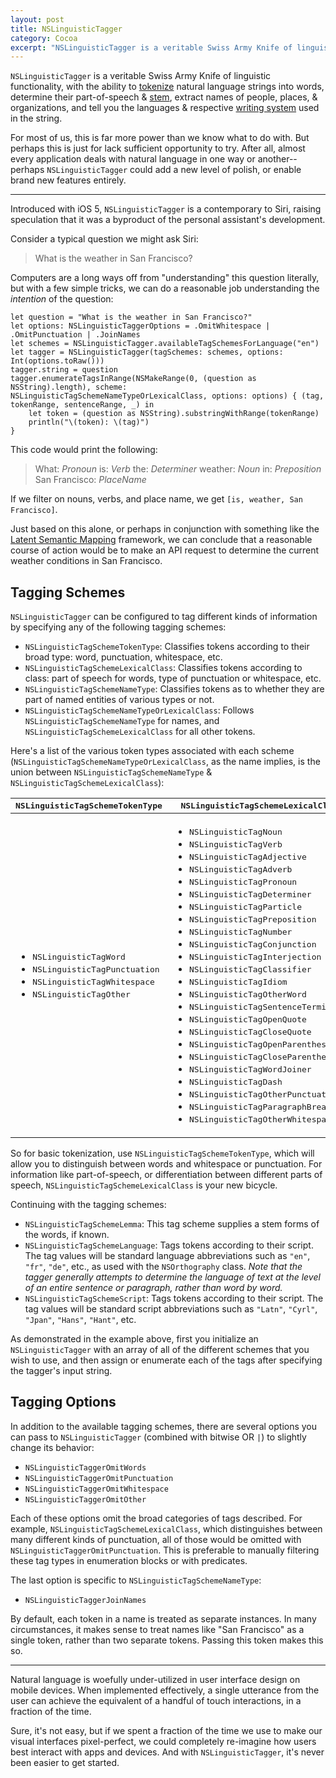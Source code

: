 ```yaml
---
layout: post
title: NSLinguisticTagger
category: Cocoa
excerpt: "NSLinguisticTagger is a veritable Swiss Army Knife of linguistic functionality, with the ability to tokenize natural language strings into words, determine their part-of-speech & stem, extract names of people, places, & organizations, and tell you the languages & respective writing system used in the string."
---
```


`NSLinguisticTagger` is a veritable Swiss Army Knife of linguistic functionality, with the ability to [tokenize](http://en.wikipedia.org/wiki/Tokenization) natural language strings into words, determine their part-of-speech & [stem](http://en.wikipedia.org/wiki/Word_stem), extract names of people, places, & organizations, and tell you the languages & respective [writing system](http://en.wikipedia.org/wiki/Writing_system) used in the string.

For most of us, this is far more power than we know what to do with. But perhaps this is just for lack sufficient opportunity to try. After all, almost every application deals with natural language in one way or another--perhaps `NSLinguisticTagger` could add a new level of polish, or enable brand new features entirely.

---

Introduced with iOS 5, `NSLinguisticTagger` is a contemporary to Siri, raising speculation that it was a byproduct of the personal assistant's development.

Consider a typical question we might ask Siri:

> What is the weather in San Francisco?

Computers are a long ways off from "understanding" this question literally, but with a few simple tricks, we can do a reasonable job understanding the _intention_ of the question:

<!-- ~~~{objective-c}
NSString *question = @"What is the weather in San Francisco?";
NSLinguisticTaggerOptions options = NSLinguisticTaggerOmitWhitespace | NSLinguisticTaggerOmitPunctuation | NSLinguisticTaggerJoinNames;
NSLinguisticTagger *tagger = [[NSLinguisticTagger alloc] initWithTagSchemes: [NSLinguisticTagger availableTagSchemesForLanguage:@"en"] options:options];
tagger.string = question;
[tagger enumerateTagsInRange:NSMakeRange(0, [question length]) scheme:NSLinguisticTagSchemeNameTypeOrLexicalClass options:options usingBlock:^(NSString *tag, NSRange tokenRange, NSRange sentenceRange, BOOL *stop) {
    NSString *token = [question substringWithRange:tokenRange];
    NSLog(@"%@: %@", token, tag);
}];
~~~ -->

~~~{swift}
let question = "What is the weather in San Francisco?"
let options: NSLinguisticTaggerOptions = .OmitWhitespace | .OmitPunctuation | .JoinNames
let schemes = NSLinguisticTagger.availableTagSchemesForLanguage("en")
let tagger = NSLinguisticTagger(tagSchemes: schemes, options: Int(options.toRaw()))
tagger.string = question
tagger.enumerateTagsInRange(NSMakeRange(0, (question as NSString).length), scheme: NSLinguisticTagSchemeNameTypeOrLexicalClass, options: options) { (tag, tokenRange, sentenceRange, _) in
    let token = (question as NSString).substringWithRange(tokenRange)
    println("\(token): \(tag)")
}
~~~

This code would print the following:

> What: _Pronoun_
> is: _Verb_
> the: _Determiner_
> weather: _Noun_
> in: _Preposition_
> San Francisco: _PlaceName_

If we filter on nouns, verbs, and place name, we get `[is, weather, San Francisco]`.

Just based on this alone, or perhaps in conjunction with something like the [Latent Semantic Mapping](http://developer.apple.com/library/mac/#documentation/LatentSemanticMapping/Reference/LatentSemanticMapping_header_reference/Reference/reference.html) framework, we can conclude that a reasonable course of action would be to make an API request to determine the current weather conditions in San Francisco.

## Tagging Schemes

`NSLinguisticTagger` can be configured to tag different kinds of information by specifying any of the following tagging schemes:

- `NSLinguisticTagSchemeTokenType`: Classifies tokens according to their broad type: word, punctuation, whitespace, etc.
- `NSLinguisticTagSchemeLexicalClass`: Classifies tokens according to class: part of speech for words, type of punctuation or whitespace, etc.
- `NSLinguisticTagSchemeNameType`: Classifies tokens as to whether they are part of named entities of various types or not.
- `NSLinguisticTagSchemeNameTypeOrLexicalClass`: Follows `NSLinguisticTagSchemeNameType` for names, and `NSLinguisticTagSchemeLexicalClass` for all other tokens.

Here's a list of the various token types associated with each scheme (`NSLinguisticTagSchemeNameTypeOrLexicalClass`, as the name implies, is the union between `NSLinguisticTagSchemeNameType` & `NSLinguisticTagSchemeLexicalClass`):

<table>
  <thead>
    <tr>
      <th><tt>NSLinguisticTagSchemeTokenType</tt></th>
      <th><tt>NSLinguisticTagSchemeLexicalClass</tt></th>
      <th><tt>NSLinguisticTagSchemeNameType</tt></th>
    </tr>
  </thead>
  <tbody>
    <tr>
      <td>
        <ul>
          <li><tt>NSLinguisticTagWord</tt></li>
          <li><tt>NSLinguisticTagPunctuation</tt></li>
          <li><tt>NSLinguisticTagWhitespace</tt></li>
          <li><tt>NSLinguisticTagOther</tt></li>
        </ul>
      </td>
      <td>
        <ul>
          <li><tt>NSLinguisticTagNoun</tt></li>
          <li><tt>NSLinguisticTagVerb</tt></li>
          <li><tt>NSLinguisticTagAdjective</tt></li>
          <li><tt>NSLinguisticTagAdverb</tt></li>
          <li><tt>NSLinguisticTagPronoun</tt></li>
          <li><tt>NSLinguisticTagDeterminer</tt></li>
          <li><tt>NSLinguisticTagParticle</tt></li>
          <li><tt>NSLinguisticTagPreposition</tt></li>
          <li><tt>NSLinguisticTagNumber</tt></li>
          <li><tt>NSLinguisticTagConjunction</tt></li>
          <li><tt>NSLinguisticTagInterjection</tt></li>
          <li><tt>NSLinguisticTagClassifier</tt></li>
          <li><tt>NSLinguisticTagIdiom</tt></li>
          <li><tt>NSLinguisticTagOtherWord</tt></li>
          <li><tt>NSLinguisticTagSentenceTerminator</tt></li>
          <li><tt>NSLinguisticTagOpenQuote</tt></li>
          <li><tt>NSLinguisticTagCloseQuote</tt></li>
          <li><tt>NSLinguisticTagOpenParenthesis</tt></li>
          <li><tt>NSLinguisticTagCloseParenthesis</tt></li>
          <li><tt>NSLinguisticTagWordJoiner</tt></li>
          <li><tt>NSLinguisticTagDash</tt></li>
          <li><tt>NSLinguisticTagOtherPunctuation</tt></li>
          <li><tt>NSLinguisticTagParagraphBreak</tt></li>
          <li><tt>NSLinguisticTagOtherWhitespace</tt></li>
        </ul>
      </td>
      <td>
        <ul>
          <li><tt>NSLinguisticTagPersonalName</tt></li>
          <li><tt>NSLinguisticTagPlaceName</tt></li>
          <li><tt>NSLinguisticTagOrganizationName</tt></li>
        </ul>
      </td>
    </tr>
  </tbody>
</table>

So for basic tokenization, use `NSLinguisticTagSchemeTokenType`, which will allow you to distinguish between words and whitespace or punctuation. For information like part-of-speech, or differentiation between different parts of speech, `NSLinguisticTagSchemeLexicalClass` is your new bicycle.

Continuing with the tagging schemes:

- `NSLinguisticTagSchemeLemma`: This tag scheme supplies a stem forms of the words, if known.
- `NSLinguisticTagSchemeLanguage`: Tags tokens according to their script. The tag values will be standard language abbreviations such as `"en"`, `"fr"`, `"de"`, etc., as used with the `NSOrthography` class. _Note that the tagger generally attempts to determine the language of text at the level of an entire sentence or paragraph, rather than word by word._
- `NSLinguisticTagSchemeScript`: Tags tokens according to their script. The tag values will be standard script abbreviations such as `"Latn"`, `"Cyrl"`, `"Jpan"`, `"Hans"`, `"Hant"`, etc.

As demonstrated in the example above, first you initialize an `NSLinguisticTagger` with an array of all of the different schemes that you wish to use, and then assign or enumerate each of the tags after specifying the tagger's input string.

## Tagging Options

In addition to the available tagging schemes, there are several options you can pass to `NSLinguisticTagger` (combined with bitwise OR `|`) to slightly change its behavior:

- `NSLinguisticTaggerOmitWords`
- `NSLinguisticTaggerOmitPunctuation`
- `NSLinguisticTaggerOmitWhitespace`
- `NSLinguisticTaggerOmitOther`

Each of these options omit the broad categories of tags described. For example, `NSLinguisticTagSchemeLexicalClass`, which distinguishes between many different kinds of punctuation, all of those would be omitted with `NSLinguisticTaggerOmitPunctuation`. This is preferable to manually filtering these tag types in enumeration blocks or with predicates.

The last option is specific to `NSLinguisticTagSchemeNameType`:

- `NSLinguisticTaggerJoinNames`

By default, each token in a name is treated as separate instances. In many circumstances, it makes sense to treat names like "San Francisco" as a single token, rather than two separate tokens. Passing this token makes this so.

---

Natural language is woefully under-utilized in user interface design on mobile devices. When implemented effectively, a single utterance from the user can achieve the equivalent of a handful of touch interactions, in a fraction of the time.

Sure, it's not easy, but if we spent a fraction of the time we use to make our visual interfaces pixel-perfect, we could completely re-imagine how users best interact with apps and devices. And with `NSLinguisticTagger`, it's never been easier to get started.

